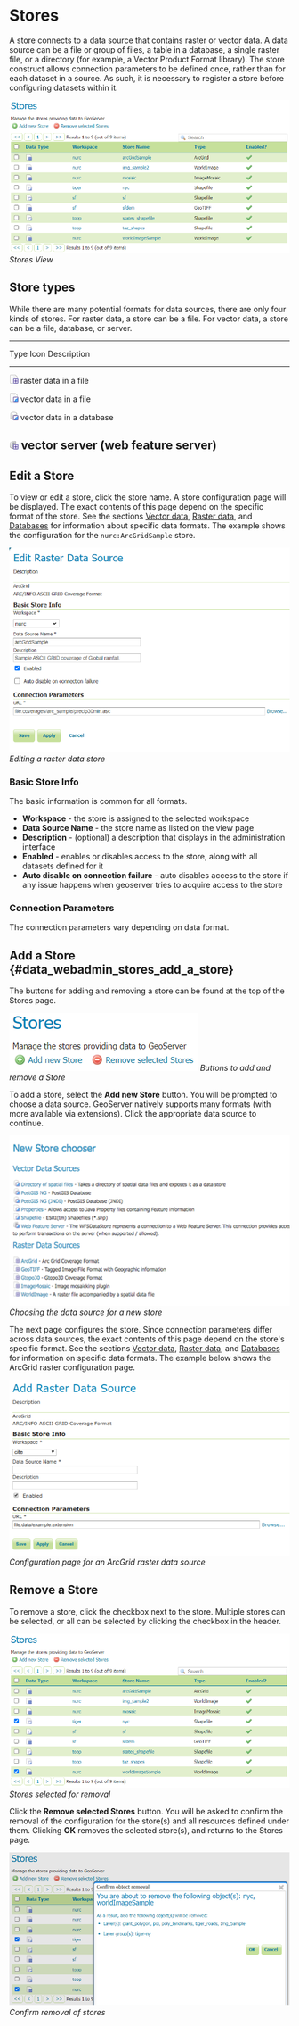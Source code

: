 # Stores

A store connects to a data source that contains raster or vector data. A data source can be a file or group of files, a table in a database, a single raster file, or a directory (for example, a Vector Product Format library). The store construct allows connection parameters to be defined once, rather than for each dataset in a source. As such, it is necessary to register a store before configuring datasets within it.

![](img/data_stores.png)
*Stores View*

## Store types

While there are many potential formats for data sources, there are only four kinds of stores. For raster data, a store can be a file. For vector data, a store can be a file, database, or server.

  --------------------------------------------------------------------------------------------------
  Type Icon                             Description
  ------------------------------------- ------------------------------------------------------------
  ![image](img/data_stores_type1.png)   raster data in a file

  ![image](img/data_stores_type3.png)   vector data in a file

  ![image](img/data_stores_type2.png)   vector data in a database

  ![image](img/data_stores_type5.png)   vector server (web feature server)
  --------------------------------------------------------------------------------------------------

## Edit a Store

To view or edit a store, click the store name. A store configuration page will be displayed. The exact contents of this page depend on the specific format of the store. See the sections [Vector data](../vector/index.md), [Raster data](../raster/index.md), and [Databases](../database/index.md) for information about specific data formats. The example shows the configuration for the `nurc:ArcGridSample` store.

![](img/data_stores_edit.png)
*Editing a raster data store*

### Basic Store Info

The basic information is common for all formats.

-   **Workspace** - the store is assigned to the selected workspace
-   **Data Source Name** - the store name as listed on the view page
-   **Description** - (optional) a description that displays in the administration interface
-   **Enabled** - enables or disables access to the store, along with all datasets defined for it
-   **Auto disable on connection failure** - auto disables access to the store if any issue happens when geoserver tries to acquire access to the store

### Connection Parameters

The connection parameters vary depending on data format.

## Add a Store {#data_webadmin_stores_add_a_store}

The buttons for adding and removing a store can be found at the top of the Stores page.

![](img/data_stores_add_remove.png)
*Buttons to add and remove a Store*

To add a store, select the **Add new Store** button. You will be prompted to choose a data source. GeoServer natively supports many formats (with more available via extensions). Click the appropriate data source to continue.

![](img/data_stores_chooser.png)
*Choosing the data source for a new store*

The next page configures the store. Since connection parameters differ across data sources, the exact contents of this page depend on the store's specific format. See the sections [Vector data](../vector/index.md), [Raster data](../raster/index.md), and [Databases](../database/index.md) for information on specific data formats. The example below shows the ArcGrid raster configuration page.

![](img/data_stores_add.png)
*Configuration page for an ArcGrid raster data source*

## Remove a Store

To remove a store, click the checkbox next to the store. Multiple stores can be selected, or all can be selected by clicking the checkbox in the header.

![](img/data_stores_delete.png)
*Stores selected for removal*

Click the **Remove selected Stores** button. You will be asked to confirm the removal of the configuration for the store(s) and all resources defined under them. Clicking **OK** removes the selected store(s), and returns to the Stores page.

![](img/data_stores_delete_confirm.png)
*Confirm removal of stores*
